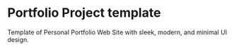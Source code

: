 # Portfolio Project template
Template of Personal Portfolio Web Site with sleek, modern, and minimal UI design. 
